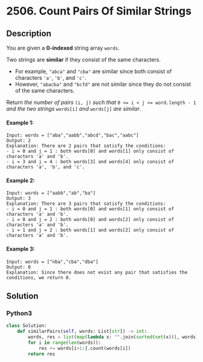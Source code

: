 # 2506. Count Pairs Of Similar Strings

## Description
You are given a **0-indexed** string array `words`.

Two strings are **similar** if they consist of the same characters.

* For example, `"abca"` and `"cba"` are similar since both consist of characters `'a'`, `'b'`, and `'c'`.
* However, `"abacba"` and `"bcfd"` are not similar since they do not consist of the same characters.

Return *the number of pairs* `(i, j)` *such that* `0 <= i < j <= word.length - 1` *and the two strings* `words[i]` *and* `words[j]` *are similar*.

#### Example 1:
```
Input: words = ["aba","aabb","abcd","bac","aabc"]
Output: 2
Explanation: There are 2 pairs that satisfy the conditions:
- i = 0 and j = 1 : both words[0] and words[1] only consist of characters 'a' and 'b'. 
- i = 3 and j = 4 : both words[3] and words[4] only consist of characters 'a', 'b', and 'c'. 
```

#### Example 2:
```
Input: words = ["aabb","ab","ba"]
Output: 3
Explanation: There are 3 pairs that satisfy the conditions:
- i = 0 and j = 1 : both words[0] and words[1] only consist of characters 'a' and 'b'. 
- i = 0 and j = 2 : both words[0] and words[2] only consist of characters 'a' and 'b'.
- i = 1 and j = 2 : both words[1] and words[2] only consist of characters 'a' and 'b'.
```

#### Example 3:
```
Input: words = ["nba","cba","dba"]
Output: 0
Explanation: Since there does not exist any pair that satisfies the conditions, we return 0.
```


## Solution

### Python3
```python
class Solution:
    def similarPairs(self, words: List[str]) -> int:
        words, res = list(map(lambda x: "".join(sorted(set(x))), words)), 0
        for i in range(len(words)):
            res += words[i+1:].count(words[i])
        return res
```